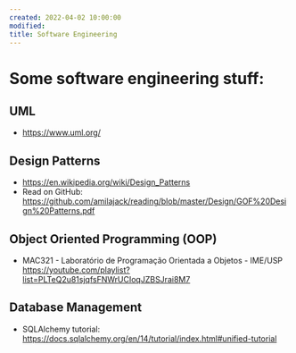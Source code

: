 ```yaml
---
created: 2022-04-02 10:00:00
modified:
title: Software Engineering
---
```


# Some software engineering stuff:

## UML

- https://www.uml.org/

## Design Patterns

- https://en.wikipedia.org/wiki/Design_Patterns
- Read on GitHub: https://github.com/amilajack/reading/blob/master/Design/GOF%20Design%20Patterns.pdf

## Object Oriented Programming (OOP)

- MAC321 - Laboratório de Programação Orientada a Objetos - IME/USP https://youtube.com/playlist?list=PLTeQ2u81sjqfsFNWrUCIoqJZBSJrai8M7

## Database Management

- SQLAlchemy tutorial: https://docs.sqlalchemy.org/en/14/tutorial/index.html#unified-tutorial
